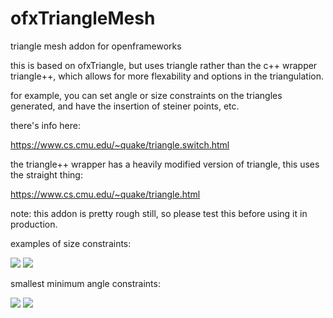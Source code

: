 ofxTriangleMesh
===============

triangle mesh addon for openframeworks

this is based on ofxTriangle, but uses triangle rather than the c++ wrapper triangle++, which allows for more flexability and options in the triangulation. 

for example, you can set angle or size constraints on the triangles generated, and have the insertion of steiner points, etc. 

there's info here: 

https://www.cs.cmu.edu/~quake/triangle.switch.html

the triangle++ wrapper has a heavily modified version of triangle, this uses the straight thing: 

https://www.cs.cmu.edu/~quake/triangle.html

note: this addon is pretty rough still, so please test this before using it in production. 

examples of size constraints: 

![](http://i.imgur.com/NM3DB.png)
![](http://i.imgur.com/8yveL.png)

smallest minimum angle constraints: 

![](http://i.imgur.com/WEptv.png)
![](http://i.imgur.com/SdeHh.png)
